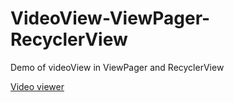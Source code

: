 # VideoView-ViewPager-RecyclerView
Demo of videoView in ViewPager and RecyclerView

[Video viewer](git@github.com:urjit2498/VideoView-ViewPager-RecyclerView.git)
